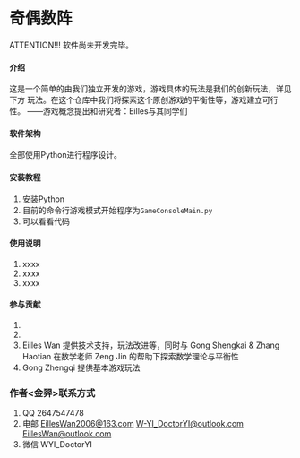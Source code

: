 # 奇偶数阵


ATTENTION!!! 软件尚未开发完毕。


#### 介绍
这是一个简单的由我们独立开发的游戏，游戏具体的玩法是我们的创新玩法，详见下方 玩法。在这个仓库中我们将探索这个原创游戏的平衡性等，游戏建立可行性。
——游戏概念提出和研究者：Eilles与其同学们

#### 软件架构
全部使用Python进行程序设计。


#### 安装教程

1.  安装Python
2.  目前的命令行游戏模式开始程序为```GameConsoleMain.py```
3.  可以看看代码

#### 使用说明

1.  xxxx
2.  xxxx
3.  xxxx

#### 参与贡献

1.  
2.  
3.  Eilles Wan 提供技术支持，玩法改进等，同时与 Gong Shengkai & Zhang Haotian 在数学老师 Zeng Jin 的帮助下探索数学理论与平衡性
4.  Gong Zhengqi 提供基本游戏玩法 


### 作者<金羿>联系方式

1.  QQ       2647547478
2.  电邮      EillesWan2006@163.com W-YI_DoctorYI@outlook.com EillesWan@outlook.com
3.  微信      WYI_DoctorYI

